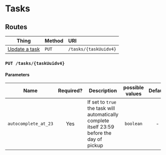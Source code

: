 # Tasks

## <a id="routes"></a> Routes

| Thing                 | Method | URI                   |
| --------------------- | :----- | :-------------------- |
| [Update a task](#put) | `PUT`  | `/tasks/{taskUuidv4}` |

### <a id="put"></a> `PUT /tasks/{taskUuidv4}` 

#### Parameters

| Name                 | Required? | Description                                                  | possible values | Default |
| -------------------- | :-------: | ------------------------------------------------------------ | :-------------: | :-----: |
| `autocomplete_at_23` |    Yes    | If set to `true` the task will automatically complete itself 23:59 before the day of pickup |    `boolean`    |    -    |

